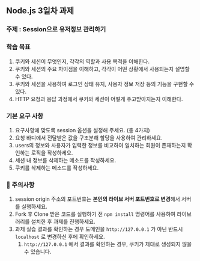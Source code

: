 ## Node.js 3일차 과제

### 주제 : Session으로 유저정보 관리하기

### 학습 목표

1. 쿠키와 세션이 무엇인지, 각각의 역할과 사용 목적을 이해한다.
2. 쿠키와 세션의 주요 차이점을 이해하고, 각각이 어떤 상황에서 사용되는지 설명할 수 있다.
3. 쿠키와 세션을 사용하여 로그인 상태 유지, 사용자 정보 저장 등의 기능을 구현할 수 있다.
4. HTTP 요청과 응답 과정에서 쿠키와 세션이 어떻게 주고받아지는지 이해한다.

### 기본 요구 사항

1. 요구사항에 맞도록 session 옵션을 설정해 주세요. (총 4가지)
2. 요청 바디에서 전달받은 값을 구조분해 할당을 사용하여 관리하세요.
3. users의 정보와 사용자가 입력한 정보를 비교하여 일치하는 회원이 존재하는지 확인하는 로직을 작성하세요.
4. 세션 내 정보를 삭제하는 메소드를 작성하세요.
5. 쿠키를 삭제하는 메소드를 작성하세요.

### 🚨 주의사항

1. session origin 주소의 포트번호는 **본인의 라이브 서버 포트번호로 변경**해서 서버를 실행하세요.
2. Fork 후 Clone 받은 코드를 실행하기 전 `npm install` 명령어를 사용하여 라이브러리를 설치한 후 과제를 진행하세요.
3. 과제 실습 결과를 확인하는 경우 도메인을 `http://127.0.0.1` 가 아닌 반드시 `localhost` 로 변경하신 후에 확인하세요.
   1. `http://127.0.0.1` 에서 결과를 확인하는 경우, 쿠키가 제대로 생성되지 않을 수 있습니다.
